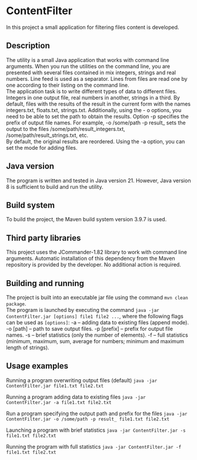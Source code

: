 # ContentFilter
In this project a small application for filtering files content is developed.

## Description
The utility is a small Java application that works with command line arguments. When you run the utilities on the command line, you are presented with several files contained in
mix integers, strings and real numbers. Line feed is used as a separator. Lines from files are read one by one according to their listing on the command line.  
The application task is to write different types of data to different files. Integers in one output file, real numbers in another, strings in a third. By default, files with the results of the result in the current form with the names integers.txt, floats.txt, strings.txt. Additionally, using the - o options, you need to be able to set the path to obtain the results. Option -p specifies the prefix of output file names. For example, -o /some/path -p result_ sets the output to the files /some/path/result_integers.txt, /some/path/result_strings.txt, etc.  
By default, the original results are reordered. Using the -a option, you can set the mode for adding files.

## Java version
The program is written and tested in Java version 21. However, Java version 8 is sufficient to build and run the utility.

## Build system
To build the project, the Maven build system version 3.9.7 is used.

## Third party libraries
This project uses the JCommander-1.82 library to work with command line arguments. Automatic installation of this dependency from the Maven repository is provided by the developer. No additional action is required.

## Building and running
The project is built into an executable jar file using the command `mvn clean package`.  
The program is launched by executing the command `java -jar ContentFilter.jar [options] file1 file2 ...`, where the following flags can be used as `[options]`:
-a – adding data to existing files (append mode).
-o [path] – path to save output files.
-p [prefix] – prefix for output file names.
-s – brief statistics (only the number of elements).
-f – full statistics (minimum, maximum, sum, average for numbers; minimum and maximum length of strings).

## Usage examples
Running a program overwriting output files (default)
`java -jar ContentFilter.jar file1.txt file2.txt`

Running a program adding data to existing files
`java -jar ContentFilter.jar -a file1.txt file2.txt`

Run a program specifying the output path and prefix for the files
`java -jar ContentFilter.jar -o /some/path -p result_ file1.txt file2.txt`

Launching a program with brief statistics
`java -jar ContentFilter.jar -s file1.txt file2.txt`

Running the program with full statistics
`java -jar ContentFilter.jar -f file1.txt file2.txt`
